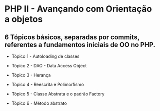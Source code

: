 # PHP II - Avançando com Orientação a objetos

## 6 Tópicos básicos, separadas por commits, referentes a fundamentos iniciais de OO no PHP.

- Tópico 1  - Autoloading de classes

- Tópico 2  - DAO - Data Access Object

- Tópico 3  - Herança

- Tópico 4  - Reescrita e Polimorfismo

- Tópico 5  - Classe Abstrata e o padrão Factory

- Tópico 6 - Método abstrato

